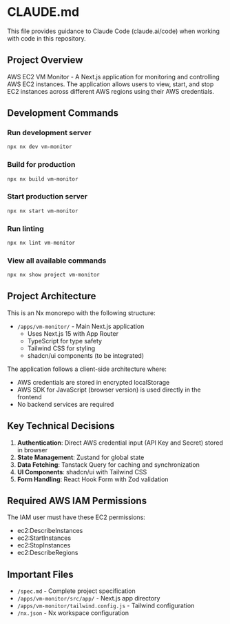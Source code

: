 # CLAUDE.md

This file provides guidance to Claude Code (claude.ai/code) when working with code in this repository.

## Project Overview

AWS EC2 VM Monitor - A Next.js application for monitoring and controlling AWS EC2 instances. The application allows users to view, start, and stop EC2 instances across different AWS regions using their AWS credentials.

## Development Commands

### Run development server
```bash
npx nx dev vm-monitor
```

### Build for production
```bash
npx nx build vm-monitor
```

### Start production server
```bash
npx nx start vm-monitor
```

### Run linting
```bash
npx nx lint vm-monitor
```

### View all available commands
```bash
npx nx show project vm-monitor
```

## Project Architecture

This is an Nx monorepo with the following structure:

- `/apps/vm-monitor/` - Main Next.js application
  - Uses Next.js 15 with App Router
  - TypeScript for type safety
  - Tailwind CSS for styling
  - shadcn/ui components (to be integrated)

The application follows a client-side architecture where:
- AWS credentials are stored in encrypted localStorage
- AWS SDK for JavaScript (browser version) is used directly in the frontend
- No backend services are required

## Key Technical Decisions

1. **Authentication**: Direct AWS credential input (API Key and Secret) stored in browser
2. **State Management**: Zustand for global state
3. **Data Fetching**: Tanstack Query for caching and synchronization
4. **UI Components**: shadcn/ui with Tailwind CSS
5. **Form Handling**: React Hook Form with Zod validation

## Required AWS IAM Permissions

The IAM user must have these EC2 permissions:
- ec2:DescribeInstances
- ec2:StartInstances
- ec2:StopInstances
- ec2:DescribeRegions

## Important Files

- `/spec.md` - Complete project specification
- `/apps/vm-monitor/src/app/` - Next.js app directory
- `/apps/vm-monitor/tailwind.config.js` - Tailwind configuration
- `/nx.json` - Nx workspace configuration